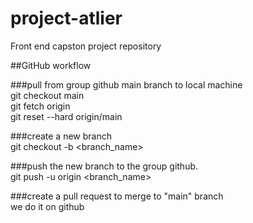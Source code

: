 # project-atlier
Front end capston project repository

##GitHub workflow

###pull from group github main branch to local machine<br />
git checkout main<br />
git fetch origin <br />
git reset --hard origin/main<br />

###create a new branch<br />
git checkout -b <branch_name>

###push the new branch to the group github.<br />
git push -u origin <branch_name>

###create a pull request to merge to "main" branch<br />
we do it on github
